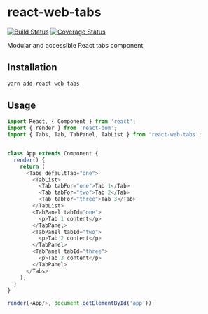 # react-web-tabs

[![Build Status](https://travis-ci.org/marcuslindfeldt/react-web-tabs.svg?branch=master)](https://travis-ci.org/marcuslindfeldt/react-web-tabs)
[![Coverage Status](https://coveralls.io/repos/github/marcuslindfeldt/react-web-tabs/badge.svg?branch=master)](https://coveralls.io/github/marcuslindfeldt/react-web-tabs?branch=master)

Modular and accessible React tabs component

## Installation

```bash
yarn add react-web-tabs
```

## Usage

```js
import React, { Component } from 'react';
import { render } from 'react-dom';
import { Tabs, Tab, TabPanel, TabList } from 'react-web-tabs';


class App extends Component {
  render() {
    return (
      <Tabs defaultTab="one">
        <TabList>
          <Tab tabFor="one">Tab 1</Tab>
          <Tab tabFor="two">Tab 2</Tab>
          <Tab tabFor="three">Tab 3</Tab>
        </TabList>
        <TabPanel tabId="one">
          <p>Tab 1 content</p>
        </TabPanel>
        <TabPanel tabId="two">
          <p>Tab 2 content</p>
        </TabPanel>
        <TabPanel tabId="three">
          <p>Tab 3 content</p>
        </TabPanel>
      </Tabs>
    );
  }
}

render(<App/>, document.getElementById('app'));
```

